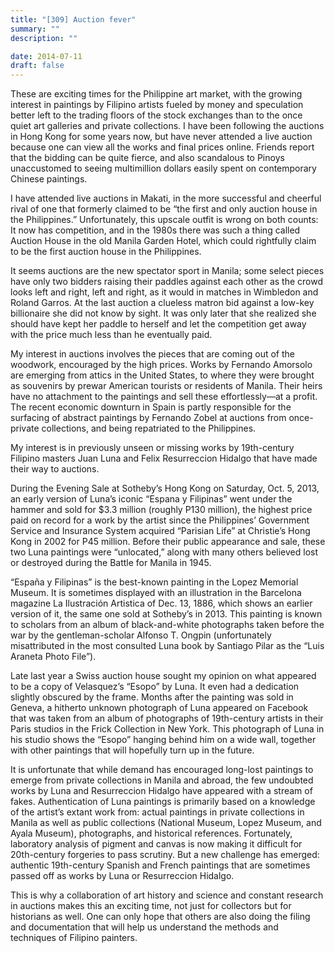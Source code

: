 ```yaml
---
title: "[309] Auction fever"
summary: ""
description: ""

date: 2014-07-11
draft: false
---
```


These are exciting times for the Philippine art market, with the growing interest in paintings by Filipino artists fueled by money and speculation better left to the trading floors of the stock exchanges than to the once quiet art galleries and private collections. I have been following the auctions in Hong Kong for some years now, but have never attended a live auction because one can view all the works and final prices online. Friends report that the bidding can be quite fierce, and also scandalous to Pinoys unaccustomed to seeing multimillion dollars easily spent on contemporary Chinese paintings.

I have attended live auctions in Makati, in the more successful and cheerful rival of one that formerly claimed to be “the first and only auction house in the Philippines.” Unfortunately, this upscale outfit is wrong on both counts: It now has competition, and in the 1980s there was such a thing called Auction House in the old Manila Garden Hotel, which could rightfully claim to be the first auction house in the Philippines.

It seems auctions are the new spectator sport in Manila; some select pieces have only two bidders raising their paddles against each other as the crowd looks left and right, left and right, as it would in matches in Wimbledon and Roland Garros. At the last auction a clueless matron bid against a low-key billionaire she did not know by sight. It was only later that she realized she should have kept her paddle to herself and let the competition get away with the price much less than he eventually paid.

My interest in auctions involves the pieces that are coming out of the woodwork, encouraged by the high prices. Works by Fernando Amorsolo are emerging from attics in the United States, to where they were brought as souvenirs by prewar American tourists or residents of Manila. Their heirs have no attachment to the paintings and sell these effortlessly—at a profit. The recent economic downturn in Spain is partly responsible for the surfacing of abstract paintings by Fernando Zobel at auctions from once-private collections, and being repatriated to the Philippines.

My interest is in previously unseen or missing works by 19th-century Filipino masters Juan Luna and Felix Resurreccion Hidalgo that have made their way to auctions.

During the Evening Sale at Sotheby’s Hong Kong on Saturday, Oct. 5, 2013, an early version of Luna’s iconic “Espana y Filipinas” went under the hammer and sold for $3.3 million (roughly P130 million), the highest price paid on record for a work by the artist since the Philippines’ Government Service and Insurance System acquired “Parisian Life” at Christie’s Hong Kong in 2002 for P45 million. Before their public appearance and sale, these two Luna paintings were “unlocated,” along with many others believed lost or destroyed during the Battle for Manila in 1945.

“España y Filipinas” is the best-known painting in the Lopez Memorial Museum. It is sometimes displayed with an illustration in the Barcelona magazine La Ilustración Artistica of Dec. 13, 1886, which shows an earlier version of it, the same one sold at Sotheby’s in 2013. This painting is known to scholars from an album of black-and-white photographs taken before the war by the gentleman-scholar Alfonso T. Ongpin (unfortunately misattributed in the most consulted Luna book by Santiago Pilar as the “Luis Araneta Photo File”).

Late last year a Swiss auction house sought my opinion on what appeared to be a copy of Velasquez’s “Esopo” by Luna. It even had a dedication slightly obscured by the frame. Months after the painting was sold in Geneva, a hitherto unknown photograph of Luna appeared on Facebook that was taken from an album of photographs of 19th-century artists in their Paris studios in the Frick Collection in New York. This photograph of Luna in his studio shows the “Esopo” hanging behind him on a wide wall, together with other paintings that will hopefully turn up in the future.

It is unfortunate that while demand has encouraged long-lost paintings to emerge from private collections in Manila and abroad, the few undoubted works by Luna and Resurreccion Hidalgo have appeared with a stream of fakes.  Authentication of Luna paintings is primarily based on a knowledge of the artist’s extant work from: actual paintings in private collections in Manila as well as public collections (National Museum, Lopez Museum, and Ayala Museum), photographs, and historical references. Fortunately, laboratory analysis of pigment and canvas is now making it difficult for 20th-century forgeries to pass scrutiny. But a new challenge has emerged: authentic 19th-century Spanish and French paintings that are sometimes passed off as works by Luna or Resurreccion Hidalgo.

This is why a collaboration of art history and science and constant research in auctions makes this an exciting time, not just for collectors but for historians as well. One can only hope that others are also doing the filing and documentation that will help us understand the methods and techniques of Filipino painters.
